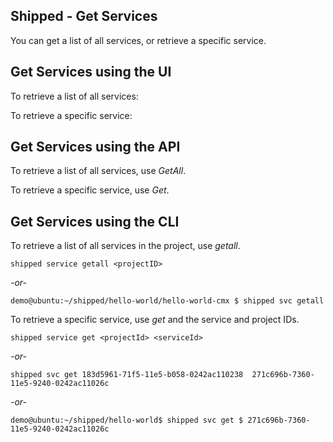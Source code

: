 ## Shipped - Get Services

You can get a list of all services, or retrieve a specific service.





## Get Services using the UI

To retrieve a list of all services:




To retrieve a specific service:





## Get Services using the API

To retrieve a list of all services, use *GetAll*.




To retrieve a specific service, use *Get*.




## Get Services using the CLI

To retrieve a list of all services in the project, use *getall*.

	shipped service getall <projectID>

*-or-*

	demo@ubuntu:~/shipped/hello-world/hello-world-cmx $ shipped svc getall


To retrieve a specific service, use *get* and the service and project IDs.

	shipped service get <projectId> <serviceId>

*-or-*

	shipped svc get 183d5961-71f5-11e5-b058-0242ac110238  271c696b-7360-11e5-9240-0242ac11026c

*-or-*

	demo@ubuntu:~/shipped/hello-world$ shipped svc get $ 271c696b-7360-11e5-9240-0242ac11026c

